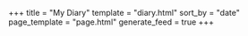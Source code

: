 +++
title = "My Diary"
template = "diary.html"
sort_by = "date"
page_template = "page.html"
generate_feed = true
+++
